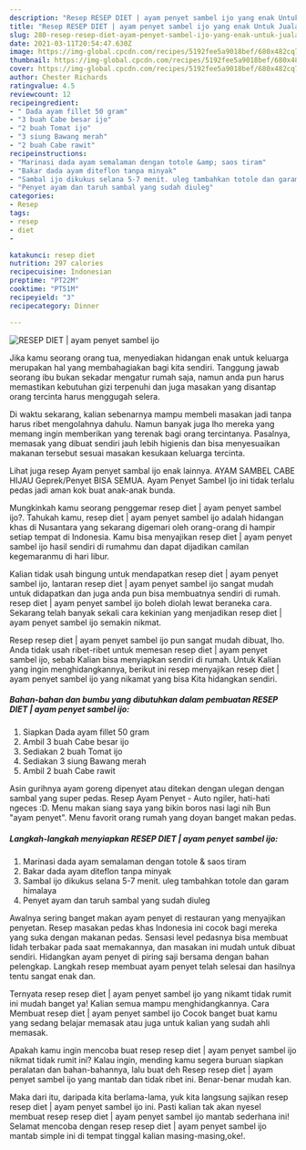 ```yaml
---
description: "Resep RESEP DIET | ayam penyet sambel ijo yang enak Untuk Jualan"
title: "Resep RESEP DIET | ayam penyet sambel ijo yang enak Untuk Jualan"
slug: 280-resep-resep-diet-ayam-penyet-sambel-ijo-yang-enak-untuk-jualan
date: 2021-03-11T20:54:47.630Z
image: https://img-global.cpcdn.com/recipes/5192fee5a9018bef/680x482cq70/resep-diet-ayam-penyet-sambel-ijo-foto-resep-utama.jpg
thumbnail: https://img-global.cpcdn.com/recipes/5192fee5a9018bef/680x482cq70/resep-diet-ayam-penyet-sambel-ijo-foto-resep-utama.jpg
cover: https://img-global.cpcdn.com/recipes/5192fee5a9018bef/680x482cq70/resep-diet-ayam-penyet-sambel-ijo-foto-resep-utama.jpg
author: Chester Richards
ratingvalue: 4.5
reviewcount: 12
recipeingredient:
- " Dada ayam fillet 50 gram"
- "3 buah Cabe besar ijo"
- "2 buah Tomat ijo"
- "3 siung Bawang merah"
- "2 buah Cabe rawit"
recipeinstructions:
- "Marinasi dada ayam semalaman dengan totole &amp; saos tiram"
- "Bakar dada ayam diteflon tanpa minyak"
- "Sambal ijo dikukus selana 5-7 menit. uleg tambahkan totole dan garam himalaya"
- "Penyet ayam dan taruh sambal yang sudah diuleg"
categories:
- Resep
tags:
- resep
- diet
- 

katakunci: resep diet  
nutrition: 297 calories
recipecuisine: Indonesian
preptime: "PT22M"
cooktime: "PT51M"
recipeyield: "3"
recipecategory: Dinner

---
```



![RESEP DIET | ayam penyet sambel ijo](https://img-global.cpcdn.com/recipes/5192fee5a9018bef/680x482cq70/resep-diet-ayam-penyet-sambel-ijo-foto-resep-utama.jpg)

Jika kamu seorang orang tua, menyediakan hidangan enak untuk keluarga merupakan hal yang membahagiakan bagi kita sendiri. Tanggung jawab seorang ibu bukan sekadar mengatur rumah saja, namun anda pun harus memastikan kebutuhan gizi terpenuhi dan juga masakan yang disantap orang tercinta harus menggugah selera.

Di waktu  sekarang, kalian sebenarnya mampu membeli masakan jadi tanpa harus ribet mengolahnya dahulu. Namun banyak juga lho mereka yang memang ingin memberikan yang terenak bagi orang tercintanya. Pasalnya, memasak yang dibuat sendiri jauh lebih higienis dan bisa menyesuaikan makanan tersebut sesuai masakan kesukaan keluarga tercinta. 

Lihat juga resep Ayam penyet sambal ijo enak lainnya. AYAM SAMBEL CABE HIJAU Geprek/Penyet BISA SEMUA. Ayam Penyet Sambel Ijo ini tidak terlalu pedas jadi aman kok buat anak-anak bunda.

Mungkinkah kamu seorang penggemar resep diet | ayam penyet sambel ijo?. Tahukah kamu, resep diet | ayam penyet sambel ijo adalah hidangan khas di Nusantara yang sekarang digemari oleh orang-orang di hampir setiap tempat di Indonesia. Kamu bisa menyajikan resep diet | ayam penyet sambel ijo hasil sendiri di rumahmu dan dapat dijadikan camilan kegemaranmu di hari libur.

Kalian tidak usah bingung untuk mendapatkan resep diet | ayam penyet sambel ijo, lantaran resep diet | ayam penyet sambel ijo sangat mudah untuk didapatkan dan juga anda pun bisa membuatnya sendiri di rumah. resep diet | ayam penyet sambel ijo boleh diolah lewat beraneka cara. Sekarang telah banyak sekali cara kekinian yang menjadikan resep diet | ayam penyet sambel ijo semakin nikmat.

Resep resep diet | ayam penyet sambel ijo pun sangat mudah dibuat, lho. Anda tidak usah ribet-ribet untuk memesan resep diet | ayam penyet sambel ijo, sebab Kalian bisa menyiapkan sendiri di rumah. Untuk Kalian yang ingin menghidangkannya, berikut ini resep menyajikan resep diet | ayam penyet sambel ijo yang nikamat yang bisa Kita hidangkan sendiri.

<!--inarticleads1-->

##### Bahan-bahan dan bumbu yang dibutuhkan dalam pembuatan RESEP DIET | ayam penyet sambel ijo:

1. Siapkan  Dada ayam fillet 50 gram
1. Ambil 3 buah Cabe besar ijo
1. Sediakan 2 buah Tomat ijo
1. Sediakan 3 siung Bawang merah
1. Ambil 2 buah Cabe rawit


Asin gurihnya ayam goreng dipenyet atau ditekan dengan ulegan dengan sambal yang super pedas. Resep Ayam Penyet - Auto ngiler, hati-hati ngeces :D. Menu makan siang saya yang bikin boros nasi lagi nih Bun &#34;ayam penyet&#34;. Menu favorit orang rumah yang doyan banget makan pedas. 

<!--inarticleads2-->

##### Langkah-langkah menyiapkan RESEP DIET | ayam penyet sambel ijo:

1. Marinasi dada ayam semalaman dengan totole &amp; saos tiram
1. Bakar dada ayam diteflon tanpa minyak
1. Sambal ijo dikukus selana 5-7 menit. uleg tambahkan totole dan garam himalaya
1. Penyet ayam dan taruh sambal yang sudah diuleg


Awalnya sering banget makan ayam penyet di restauran yang menyajikan penyetan. Resep masakan pedas khas Indonesia ini cocok bagi mereka yang suka dengan makanan pedas. Sensasi level pedasnya bisa membuat lidah terbakar pada saat memakannya, dan masakan ini mudah untuk dibuat sendiri. Hidangkan ayam penyet di piring saji bersama dengan bahan pelengkap. Langkah resep membuat ayam penyet telah selesai dan hasilnya tentu sangat enak dan. 

Ternyata resep resep diet | ayam penyet sambel ijo yang nikamt tidak rumit ini mudah banget ya! Kalian semua mampu menghidangkannya. Cara Membuat resep diet | ayam penyet sambel ijo Cocok banget buat kamu yang sedang belajar memasak atau juga untuk kalian yang sudah ahli memasak.

Apakah kamu ingin mencoba buat resep resep diet | ayam penyet sambel ijo nikmat tidak rumit ini? Kalau ingin, mending kamu segera buruan siapkan peralatan dan bahan-bahannya, lalu buat deh Resep resep diet | ayam penyet sambel ijo yang mantab dan tidak ribet ini. Benar-benar mudah kan. 

Maka dari itu, daripada kita berlama-lama, yuk kita langsung sajikan resep resep diet | ayam penyet sambel ijo ini. Pasti kalian tak akan nyesel membuat resep resep diet | ayam penyet sambel ijo mantab sederhana ini! Selamat mencoba dengan resep resep diet | ayam penyet sambel ijo mantab simple ini di tempat tinggal kalian masing-masing,oke!.

